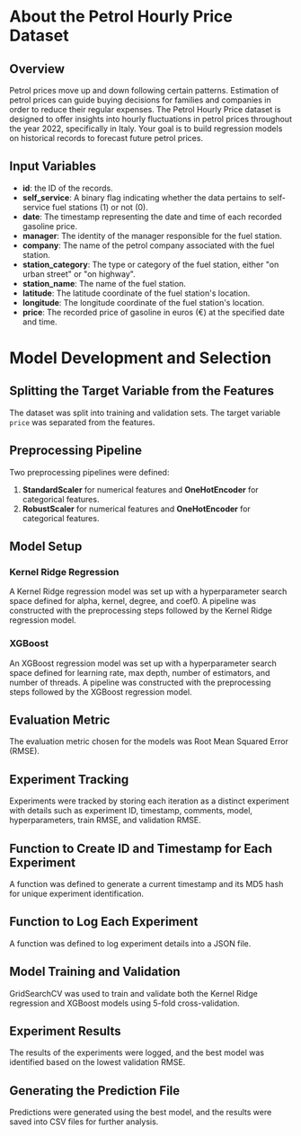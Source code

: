 # About the Petrol Hourly Price Dataset

## Overview
Petrol prices move up and down following certain patterns. Estimation of petrol prices can guide buying decisions for families and companies in order to reduce their regular expenses. The Petrol Hourly Price dataset is designed to offer insights into hourly fluctuations in petrol prices throughout the year 2022, specifically in Italy. Your goal is to build regression models on historical records to forecast future petrol prices.

## Input Variables
- **id**: the ID of the records.
- **self_service**: A binary flag indicating whether the data pertains to self-service fuel stations (1) or not (0).
- **date**: The timestamp representing the date and time of each recorded gasoline price.
- **manager**: The identity of the manager responsible for the fuel station.
- **company**: The name of the petrol company associated with the fuel station.
- **station_category**: The type or category of the fuel station, either "on urban street" or "on highway".
- **station_name**: The name of the fuel station.
- **latitude**: The latitude coordinate of the fuel station's location.
- **longitude**: The longitude coordinate of the fuel station's location.
- **price**: The recorded price of gasoline in euros (€) at the specified date and time.

# Model Development and Selection

## Splitting the Target Variable from the Features

The dataset was split into training and validation sets. The target variable `price` was separated from the features.

## Preprocessing Pipeline

Two preprocessing pipelines were defined:

1. **StandardScaler** for numerical features and **OneHotEncoder** for categorical features.
2. **RobustScaler** for numerical features and **OneHotEncoder** for categorical features.

## Model Setup

### Kernel Ridge Regression

A Kernel Ridge regression model was set up with a hyperparameter search space defined for alpha, kernel, degree, and coef0. A pipeline was constructed with the preprocessing steps followed by the Kernel Ridge regression model.

### XGBoost

An XGBoost regression model was set up with a hyperparameter search space defined for learning rate, max depth, number of estimators, and number of threads. A pipeline was constructed with the preprocessing steps followed by the XGBoost regression model.

## Evaluation Metric

The evaluation metric chosen for the models was Root Mean Squared Error (RMSE).

## Experiment Tracking

Experiments were tracked by storing each iteration as a distinct experiment with details such as experiment ID, timestamp, comments, model, hyperparameters, train RMSE, and validation RMSE.

## Function to Create ID and Timestamp for Each Experiment

A function was defined to generate a current timestamp and its MD5 hash for unique experiment identification.

## Function to Log Each Experiment

A function was defined to log experiment details into a JSON file.

## Model Training and Validation

GridSearchCV was used to train and validate both the Kernel Ridge regression and XGBoost models using 5-fold cross-validation.

## Experiment Results

The results of the experiments were logged, and the best model was identified based on the lowest validation RMSE.

## Generating the Prediction File

Predictions were generated using the best model, and the results were saved into CSV files for further analysis.

